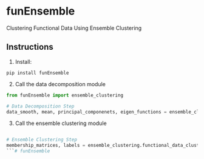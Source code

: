 # funEnsemble

Clustering Functional Data Using Ensemble Clustering

## Instructions

1. Install:

```
pip install funEnsemble
```

2. Call the data decomposition module

```python
from funEnsemble import ensemble_clustering

# Data Decomposition Step
data_smooth, mean, principal_componenets, eigen_functions = ensemble_clustering.functional_data_decomposition(data, eigen_dimensions, b_spline_length)

```

3. Call the ensemble clustering module

```python

# Ensemble Clustering Step
membership_matrices, labels = ensemble_clustering.functional_data_clustering(principal_components, K)
```# funEnsemble
